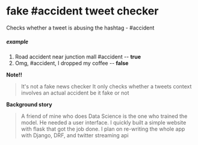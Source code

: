 # fake #accident tweet checker

Checks whether a tweet is abusing the hashtag - #accident
##### example 
1. Road accident near junction mall #accident --  **true**
2. Omg, #accident, I dropped my coffee -- **false**

**Note!!**
>It's not a fake news checker
>It only checks whether a tweets context involves an actual accident be it fake or not

**Background story**
>A friend of mine who does Data Science is the one who trained the model.
He needed a user interface. I quickly built a simple website with flask that got the job done.
I plan on re-writing the whole app with Django, DRF, and twitter streaming api

